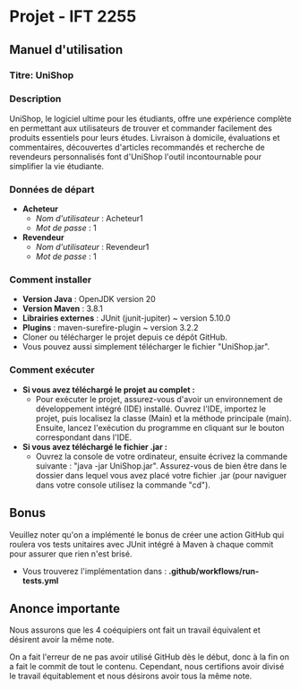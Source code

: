 # Projet - IFT 2255 #

## Manuel d'utilisation ##

### Titre: UniShop ###
  
### Description ###
UniShop, le logiciel ultime pour les étudiants, offre une expérience complète en permettant 
  aux utilisateurs de trouver et commander facilement des produits essentiels pour leurs études. 
  Livraison à domicile, évaluations et commentaires, découvertes d'articles recommandés et recherche
  de revendeurs personnalisés font d'UniShop l'outil incontournable pour simplifier la vie étudiante.
  
### Données de départ ###
* **Acheteur**
  * *Nom d'utilisateur* : Acheteur1
  * *Mot de passe* : 1
* **Revendeur**
  * *Nom d'utilisateur* : Revendeur1
  * *Mot de passe* : 1
  
### Comment installer ###
* **Version Java** : OpenJDK version 20
* **Version Maven** : 3.8.1
* **Librairies externes** : JUnit (junit-jupiter) ~ version 5.10.0
* **Plugins** : maven-surefire-plugin ~ version 3.2.2
* Cloner ou télécharger le projet depuis ce dépôt GitHub.
* Vous pouvez aussi simplement télécharger le fichier "UniShop.jar".
  
### Comment exécuter ###
* **Si vous avez téléchargé le projet au complet :**
  * Pour exécuter le projet, assurez-vous d'avoir un environnement de développement intégré (IDE) installé.
  Ouvrez l'IDE, importez le projet, puis localisez la classe (Main) et la méthode principale (main). 
  Ensuite, lancez l'exécution du programme en cliquant sur le bouton correspondant dans l'IDE.
* **Si vous avez téléchargé le fichier .jar :**
  * Ouvrez la console de votre ordinateur, ensuite écrivez la commande suivante : "java -jar UniShop.jar".
  Assurez-vous de bien être dans le dossier dans lequel vous avez placé votre fichier .jar (pour naviguer dans votre console utilisez la commande "cd").
  

## Bonus ##
Veuillez noter qu'on a implémenté le bonus de créer une action GitHub qui roulera vos tests unitaires 
  avec JUnit intégré à Maven à chaque commit pour assurer que rien n'est brisé.  
  * Vous trouverez l'implémentation dans : **.github/workflows/run-tests.yml**

  
## Anonce importante ##

Nous assurons que les 4 coéquipiers ont fait un travail équivalent et désirent avoir la même note.

On a fait l'erreur de ne pas avoir utilisé GitHub dès le début, donc à la fin on a fait le commit de tout le contenu.
Cependant, nous certifions avoir divisé le travail équitablement et nous désirons avoir tous la même note. 
